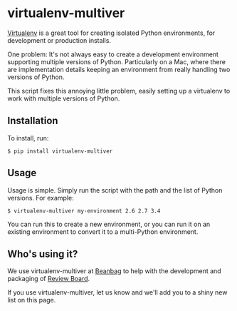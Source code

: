virtualenv-multiver
===================

[Virtualenv](https://virtualenv.pypa.io/) is a great tool for creating isolated
Python environments, for development or production installs.

One problem: It's not always easy to create a development environment
supporting multiple versions of Python. Particularly on a Mac, where
there are implementation details keeping an environment from really handling
two versions of Python.

This script fixes this annoying little problem, easily setting up a virtualenv
to work with multiple versions of Python.


Installation
------------

To install, run:

    $ pip install virtualenv-multiver


Usage
-----

Usage is simple. Simply run the script with the path and the list of Python
versions. For example:

    $ virtualenv-multiver my-environment 2.6 2.7 3.4

You can run this to create a new environment, or you can run it on an existing
environment to convert it to a multi-Python environment.


Who's using it?
---------------

We use virtualenv-multiver at [Beanbag](http://www.beanbaginc.com/) to help with
the development and packaging of [Review Board](https://www.reviewboard.org/).

If you use virtualenv-multiver, let us know and we'll add you to a shiny new
list on this page.
